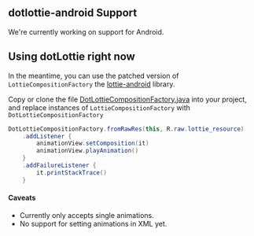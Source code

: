 ## dotlottie-android Support

We're currently working on support for Android.

## Using dotLottie right now

In the meantime, you can use the patched version of `LottieCompositionFactory` 
the [lottie-android](https://github.com/airbnb/lottie-android) library.

Copy or clone the file [DotLottieCompositionFactory.java](./DotLottieCompositionFactory.java)
into your project, and replace instances of `LottieCompositionFactory` with `DotLottieCompositionFactory`


```java
DotLottieCompositionFactory.fromRawRes(this, R.raw.lottie_resource)
    .addListener {
        animationView.setComposition(it)
        animationView.playAnimation()
    }
    .addFailureListener {
        it.printStackTrace()
    }
```

#### Caveats

* Currently only accepts single animations.
* No support for setting animations in XML yet.